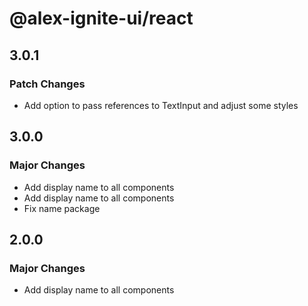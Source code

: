 # @alex-ignite-ui/react

## 3.0.1

### Patch Changes

- Add option to pass references to TextInput and adjust some styles

## 3.0.0

### Major Changes

- Add display name to all components
- Add display name to all components
- Fix name package

## 2.0.0

### Major Changes

- Add display name to all components
